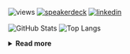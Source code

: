 ![views](https://komarev.com/ghpvc/?username=chck&color=blueviolet)
[![speakerdeck](https://img.shields.io/badge/Speaker_Deck-chck-8a2be2?style=flat-square&logo=speaker-deck)](https://speakerdeck.com/chck)
[![linkedin](https://img.shields.io/badge/LinkedIn-chck-8a2be2?style=flat-square&logo=linkedin)](https://www.linkedin.com/in/chck/)

<p align="left"> 
  <img alt="GitHub Stats" align="center" height="150" src="https://github-readme-stats-nine-umber-51.vercel.app/api?username=chck&count_private=true&show_icons=true&hide_title=true&theme=buefy" />
  <img alt="Top Langs" align="center" height="150" src="https://github-readme-stats-nine-umber-51.vercel.app/api/top-langs/?username=chck&layout=compact&count_private=true&show_icons=true&hide_title=true&theme=buefy" />
</p>

<details>
  <summary><b>Read more</b></summary>
  <br>

  <!--START_SECTION:waka-->
**🐱 My GitHub Data** 

> 📦 114.3 kB Used in GitHub's Storage 
 > 
> 🏆 596 Contributions in the Year 2024
 > 
> 💼 Opted to Hire
 > 
> 📜 133 Public Repositories 
 > 
> 🔑 24 Private Repositories 
 > 
**I'm a Night 🦉** 

```text
🌞 Morning                952 commits         ███░░░░░░░░░░░░░░░░░░░░░░   13.77 % 
🌆 Daytime                2190 commits        ████████░░░░░░░░░░░░░░░░░   31.68 % 
🌃 Evening                2013 commits        ███████░░░░░░░░░░░░░░░░░░   29.12 % 
🌙 Night                  1757 commits        ██████░░░░░░░░░░░░░░░░░░░   25.42 % 
```
📅 **I'm Most Productive on Thursday** 

```text
Monday                   1330 commits        █████░░░░░░░░░░░░░░░░░░░░   19.24 % 
Tuesday                  1043 commits        ████░░░░░░░░░░░░░░░░░░░░░   15.09 % 
Wednesday                1222 commits        ████░░░░░░░░░░░░░░░░░░░░░   17.68 % 
Thursday                 1643 commits        ██████░░░░░░░░░░░░░░░░░░░   23.77 % 
Friday                   674 commits         ██░░░░░░░░░░░░░░░░░░░░░░░   09.75 % 
Saturday                 418 commits         ██░░░░░░░░░░░░░░░░░░░░░░░   06.05 % 
Sunday                   582 commits         ██░░░░░░░░░░░░░░░░░░░░░░░   08.42 % 
```


📊 **This Week I Spent My Time On** 

```text
💬 Programming Languages: 
Markdown                 6 hrs 13 mins       █████████████████████░░░░   83.97 % 
TOML                     26 mins             █░░░░░░░░░░░░░░░░░░░░░░░░   05.93 % 
Bash                     13 mins             █░░░░░░░░░░░░░░░░░░░░░░░░   03.07 % 
CSV                      10 mins             █░░░░░░░░░░░░░░░░░░░░░░░░   02.47 % 
Git                      9 mins              █░░░░░░░░░░░░░░░░░░░░░░░░   02.08 % 

🔥 Editors: 
Zed                      6 hrs 8 mins        █████████████████████░░░░   82.86 % 
Neovim                   1 hr 9 mins         ████░░░░░░░░░░░░░░░░░░░░░   15.61 % 
PyCharm                  6 mins              ░░░░░░░░░░░░░░░░░░░░░░░░░   01.52 % 
```

**I Mostly Code in Python** 

```text
Python                   46 repos            █████████░░░░░░░░░░░░░░░░   34.85 % 
Jupyter Notebook         18 repos            ███░░░░░░░░░░░░░░░░░░░░░░   13.64 % 
Rust                     7 repos             █░░░░░░░░░░░░░░░░░░░░░░░░   05.30 % 
TypeScript               6 repos             █░░░░░░░░░░░░░░░░░░░░░░░░   04.55 % 
Astro                    1 repo              ░░░░░░░░░░░░░░░░░░░░░░░░░   00.76 % 
```



**Timeline**

![Lines of Code chart](https://raw.githubusercontent.com/chck/chck/main/assets/bar_graph.png)


 Last Updated on 2024-12-24 01:53 UTC
<!--END_SECTION:waka-->
</details>

